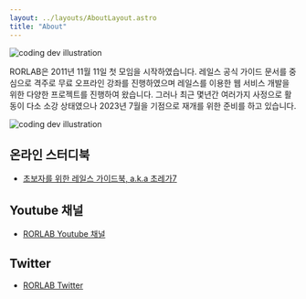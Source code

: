 ```yaml
---
layout: ../layouts/AboutLayout.astro
title: "About"
---
```


<div>
  <img src="/assets/rorlab_emblem_white.png" class="sm:w-1/2 mx-auto" alt="coding dev illustration">
</div>

RORLAB은 2011년 11월 11일 첫 모임을 시작하였습니다. 레일스 공식 가이드 문서를 중심으로 격주로 무료 오프라인 강좌를 진행하였으며 레일스를 이용한 웹 서비스 개발을 위한 다양한 프로젝트를 진행하여 왔습니다. 그러나 최근 몇년간 여러가지 사정으로 활동이 다소 소강 상태였으나 2023년 7월을 기점으로 재개를 위한 준비를 하고 있습니다.

<div>
  <img src="/assets/RORLAB-panel.jpeg" class="sm:w-1/2 mx-auto" alt="coding dev illustration">
</div>

## 온라인 스터디북

- [초보자를 위한 레일스 가이드북, a.k.a 초레가7](https://www.railsguidebook.kr)

## Youtube 채널

- [RORLAB Youtube 채널](https://www.youtube.com/@rorlabkr)

## Twitter

- [RORLAB Twitter](https://twitter.com/rorlab)
